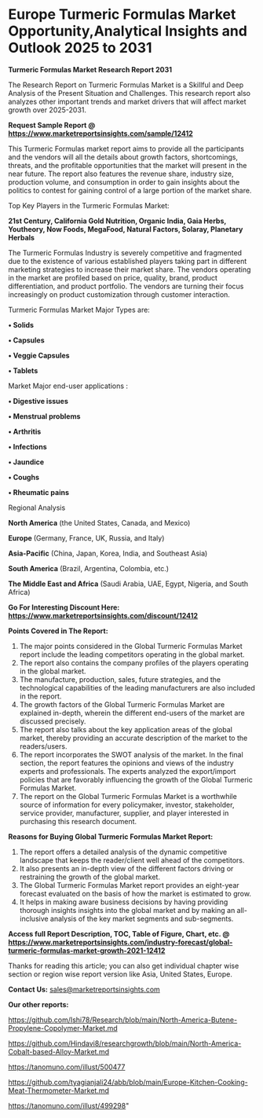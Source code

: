 # Europe Turmeric Formulas Market Opportunity,Analytical Insights and Outlook 2025 to 2031

<strong>Turmeric Formulas Market Research Report 2031</strong>

The Research Report on Turmeric Formulas Market is a Skillful and Deep Analysis of the Present Situation and Challenges. This research report also analyzes other important trends and market drivers that will affect market growth over 2025-2031.

<strong>Request Sample Report @ <a href=https://www.marketreportsinsights.com/sample/12412>https://www.marketreportsinsights.com/sample/12412</a></strong>

This Turmeric Formulas market report aims to provide all the participants and the vendors will all the details about growth factors, shortcomings, threats, and the profitable opportunities that the market will present in the near future. The report also features the revenue share, industry size, production volume, and consumption in order to gain insights about the politics to contest for gaining control of a large portion of the market share.

Top Key Players in the Turmeric Formulas Market:

<strong>21st Century, California Gold Nutrition, Organic India, Gaia Herbs, Youtheory, Now Foods, MegaFood, Natural Factors, Solaray, Planetary Herbals</strong>

The Turmeric Formulas Industry is severely competitive and fragmented due to the existence of various established players taking part in different marketing strategies to increase their market share. The vendors operating in the market are profiled based on price, quality, brand, product differentiation, and product portfolio. The vendors are turning their focus increasingly on product customization through customer interaction.

Turmeric Formulas Market Major Types are:

<strong>• Solids

• Capsules

• Veggie Capsules

• Tablets</strong>

Market Major end-user applications :

<strong>• Digestive issues

• Menstrual problems

• Arthritis

• Infections

• Jaundice

• Coughs

• Rheumatic pains</strong>

Regional Analysis

</u><strong><b>North America</b></strong> (the United States, Canada, and Mexico)

<strong><b>Europe </b></strong>(Germany, France, UK, Russia, and Italy)

<strong><b>Asia-Pacific</b></strong> (China, Japan, Korea, India, and Southeast Asia)

<strong><b>South America</b></strong> (Brazil, Argentina, Colombia, etc.)

<strong><b>The Middle East and Africa</b></strong> (Saudi Arabia, UAE, Egypt, Nigeria, and South Africa)

<strong>Go For Interesting Discount Here: <a href=https://www.marketreportsinsights.com/discount/12412>https://www.marketreportsinsights.com/discount/12412</a></strong>

<strong>Points Covered in The Report:</strong>
<ol>
  <li>The major points considered in the Global Turmeric Formulas Market report include the leading competitors operating in the global market.</li>
  <li>The report also contains the company profiles of the players operating in the global market.</li>
  <li>The manufacture, production, sales, future strategies, and the technological capabilities of the leading manufacturers are also included in the report.</li>
  <li>The growth factors of the Global Turmeric Formulas Market are explained in-depth, wherein the different end-users of the market are discussed precisely.</li>
  <li>The report also talks about the key application areas of the global market, thereby providing an accurate description of the market to the readers/users.</li>
  <li>The report incorporates the SWOT analysis of the market. In the final section, the report features the opinions and views of the industry experts and professionals. The experts analyzed the export/import policies that are favorably influencing the growth of the Global Turmeric Formulas Market.</li>
  <li>The report on the Global Turmeric Formulas Market is a worthwhile source of information for every policymaker, investor, stakeholder, service provider, manufacturer, supplier, and player interested in purchasing this research document.</li>
</ol>
<strong>Reasons for Buying Global Turmeric Formulas Market Report:</strong>

<ol>
  <li>The report offers a detailed analysis of the dynamic competitive landscape that keeps the reader/client well ahead of the competitors.</li>
  <li>It also presents an in-depth view of the different factors driving or restraining the growth of the global market.</li>
  <li>The Global Turmeric Formulas Market report provides an eight-year forecast evaluated on the basis of how the market is estimated to grow.</li>
  <li>It helps in making aware business decisions by having providing thorough insights insights into the global market and by making an all-inclusive analysis of the key market segments and sub-segments.</li>
</ol>
<strong>Access full Report Description, TOC, Table of Figure, Chart, etc. @ <a href=https://www.marketreportsinsights.com/industry-forecast/global-turmeric-formulas-market-growth-2021-12412>https://www.marketreportsinsights.com/industry-forecast/global-turmeric-formulas-market-growth-2021-12412</a></strong>


Thanks for reading this article; you can also get individual chapter wise section or region wise report version like Asia, United States, Europe.

<strong>Contact Us:</strong>
sales@marketreportsinsights.com

<strong>Our other reports:</strong>

<a href=https://github.com/Ishi78/Research/blob/main/North-America-Butene-Propylene-Copolymer-Market.md>https://github.com/Ishi78/Research/blob/main/North-America-Butene-Propylene-Copolymer-Market.md</a>

<a href=https://github.com/Hindavi8/researchgrowth/blob/main/North-America-Cobalt-based-Alloy-Market.md>https://github.com/Hindavi8/researchgrowth/blob/main/North-America-Cobalt-based-Alloy-Market.md</a>

<a href=https://tanomuno.com/illust/500477>https://tanomuno.com/illust/500477</a>

<a href=https://github.com/tyagianjali24/abb/blob/main/Europe-Kitchen-Cooking-Meat-Thermometer-Market.md>https://github.com/tyagianjali24/abb/blob/main/Europe-Kitchen-Cooking-Meat-Thermometer-Market.md</a>

<a href=https://tanomuno.com/illust/499298>https://tanomuno.com/illust/499298</a>"
